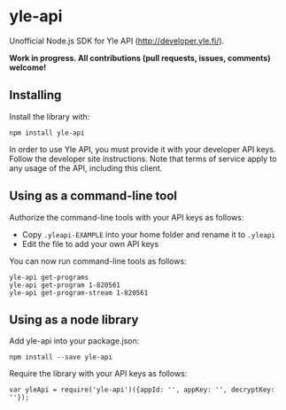 # yle-api

Unofficial Node.js SDK for Yle API (<http://developer.yle.fi/>).

**Work in progress. All contributions (pull requests, issues, comments) welcome!**

## Installing

Install the library with:

	npm install yle-api

In order to use Yle API, you must provide it with your developer API keys. Follow the developer site instructions. Note that terms of service apply to any usage of the API, including this client.

## Using as a command-line tool

Authorize the command-line tools with your API keys as follows:

- Copy `.yleapi-EXAMPLE` into your home folder and rename it to `.yleapi`
- Edit the file to add your own API keys

You can now run command-line tools as follows:

	yle-api get-programs
	yle-api get-program 1-820561
	yle-api get-program-stream 1-820561

## Using as a node library

Add yle-api into your package.json:

	npm install --save yle-api

Require the library with your API keys as follows:

	var yleApi = require('yle-api')({appId: '', appKey: '', decryptKey: ''});

